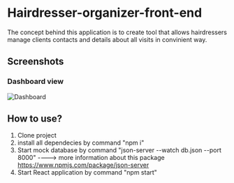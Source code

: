 # Hairdresser-organizer-front-end

The concept behind this application is to create tool that allows hairdressers manage clients contacts and  details about all visits in convinient way.

## Screenshots
### Dashboard view
![Dashboard](https://user-images.githubusercontent.com/62349134/110546794-41a96a80-812f-11eb-8c39-e5c50154844a.png)

## How to use?
1. Clone project
2. install all dependecies by command "npm i"
3. Start mock database by command "json-server --watch db.json --port 8000" ----> more information about this package https://www.npmjs.com/package/json-server
4. Start React application by command "npm start"
